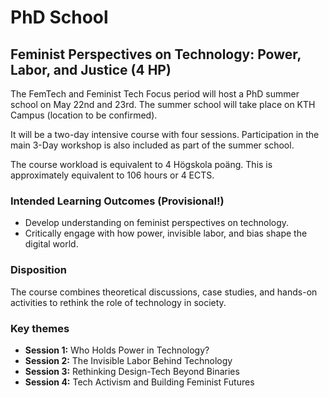 # PhD School
## Feminist Perspectives on Technology: Power, Labor, and Justice (4 HP)
The FemTech and Feminist Tech Focus period will host a PhD summer school on May 22nd and 23rd. The summer school will take place on KTH Campus (location to be confirmed).

It will be a two-day intensive course with four sessions. Participation in the main 3-Day workshop is also included as part of the summer school.

The course workload is equivalent to 4 Högskola poäng. This is approximately equivalent to 106 hours or 4 ECTS. 

### Intended Learning Outcomes (Provisional!)
- Develop understanding on feminist perspectives on technology.
- Critically engage with how power, invisible labor, and bias shape the digital world.

### Disposition
The course combines theoretical discussions, case studies, and hands-on activities to rethink the role of technology in society.

### Key themes
- **Session 1:** Who Holds Power in Technology?
- **Session 2:** The Invisible Labor Behind Technology
- **Session 3:** Rethinking Design-Tech Beyond Binaries
- **Session 4:** Tech Activism and Building Feminist Futures
